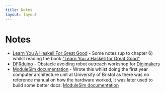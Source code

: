 ```yaml
---
title: Notes
layout: layout
---
```


# Notes

- [Learn You A Haskell For Great Good](learn_you_a_haskell) - Some notes (up to
  chapter 6) whilst reading the book ["Learn You a Haskell for Great
  Good"](http://learnyouahaskell.com/)
- [DFRduino](dfrduino) - Obstacle avoiding robot outreach workshop for
  [Digimakers](http://www.digimakers.co.uk/)
- [ModuleSim documentation](modulesim) - Wrote this whilst doing the first year
  computer architecture unit at University of Bristol as there was no
  reference manual on how the hardware worked, it was later used to build some
  better docs: [ModuleSim documentation](https://bighexmachine.github.io/hexModuleSpec/)
